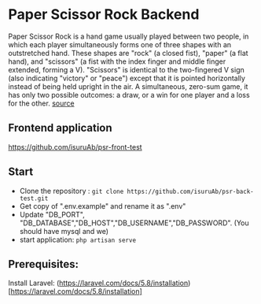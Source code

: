 # Paper Scissor Rock Backend

Paper Scissor Rock is a hand game usually played between two people, in which each player simultaneously forms one of three shapes with an outstretched hand. These shapes are "rock" (a closed fist), "paper" (a flat hand), and "scissors" (a fist with the index finger and middle finger extended, forming a V). "Scissors" is identical to the two-fingered V sign (also indicating "victory" or "peace") except that it is pointed horizontally instead of being held upright in the air. A simultaneous, zero-sum game, it has only two possible outcomes: a draw, or a win for one player and a loss for the other. [source](https://en.wikipedia.org/wiki/Rock_paper_scissors)

## Frontend application

https://github.com/isuruAb/psr-front-test

## Start

* Clone the repository : `git clone https://github.com/isuruAb/psr-back-test.git`
* Get copy of ".env.example" and rename it as ".env"
* Update "DB_PORT", "DB_DATABASE","DB_HOST","DB_USERNAME","DB_PASSWORD". (You should have mysql and we)
* start application: `php artisan serve`

## Prerequisites:

Install Laravel: (https://laravel.com/docs/5.8/installation)[https://laravel.com/docs/5.8/installation]
